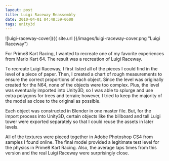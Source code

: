 ```yaml
---
layout: post
title: Luigi Raceway Reassembly
date: 2010-04-01 04:48:59-0600
tags: unity3d
---
```


![luigi-raceway-cover]({{ site.url }}/images/luigi-raceway-cover.png "Luigi Raceway")

For Prime8 Kart Racing, I wanted to recreate one of my favorite experiences from Mario Kart 64. The result was a recreation of Luigi Raceway.

To recreate Luigi Raceway, I first listed all of the pieces I could find in the level of a piece of paper. Then, I created a chart of rough measurements to ensure the correct proportions of each object. Since the level was originally created for the N64, none of the objects were too complex. Plus, the level was eventually imported into Unity3D, so I was able to splurge and use extra polygons for trees and terrain; however, I tried to keep the majority of the model as close to the original as possible.

Each object was constructed in Blender in one master file. But, for the import process into Unity3D, certain objects like the billboard and tall Luigi tower were exported separately so that I could reuse the assets in later levels.

All of the textures were pieced together in Adobe Photoshop CS4 from samples I found online. The final model provided a legitimate test level for the physics in Prime8 Kart Racing. Also, the average laps times from this version and the real Luigi Raceway were surprisingly close.
